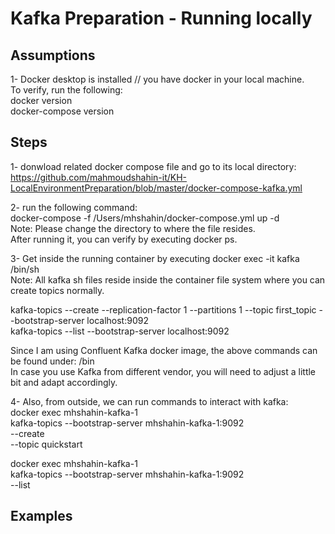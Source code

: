 # Kafka Preparation - Running locally




## Assumptions 
1- Docker desktop is installed // you have docker in your local machine.  
To verify, run the following:  
docker version  
docker-compose version   




## Steps
1- donwload related docker compose file and go to its local directory:  
https://github.com/mahmoudshahin-it/KH-LocalEnvironmentPreparation/blob/master/docker-compose-kafka.yml  

2- run the following command:  
docker-compose -f /Users/mhshahin/docker-compose.yml up -d  
Note: Please change the directory to where the file resides.  
After running it, you can verify by executing docker ps.  

3- Get inside the running container by executing docker exec -it kafka /bin/sh  
Note: All kafka sh files reside inside the container file system where you can create topics normally.  

kafka-topics --create --replication-factor 1 --partitions 1 --topic first_topic --bootstrap-server localhost:9092  
kafka-topics --list --bootstrap-server localhost:9092  

Since I am using Confluent Kafka docker image, the above commands can be found under: /bin  
In case you use Kafka from different vendor, you will need to adjust a little bit and adapt accordingly.

4- Also, from outside, we can run commands to interact with kafka:  
docker exec mhshahin-kafka-1 \
kafka-topics --bootstrap-server mhshahin-kafka-1:9092 \
             --create \
             --topic quickstart  
             
             
docker exec mhshahin-kafka-1 \
kafka-topics --bootstrap-server mhshahin-kafka-1:9092 \
             --list  

## Examples 
